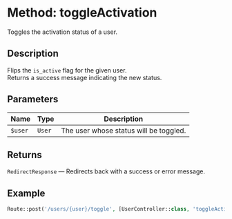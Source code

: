 
# Method: toggleActivation

Toggles the activation status of a user.

## Description
Flips the `is_active` flag for the given user.  
Returns a success message indicating the new status.

## Parameters
| Name    | Type   | Description                        |
|---------|--------|------------------------------------|
| `$user` | `User` | The user whose status will be toggled. |

## Returns
`RedirectResponse` — Redirects back with a success or error message.

## Example
```php
Route::post('/users/{user}/toggle', [UserController::class, 'toggleActivation']);
